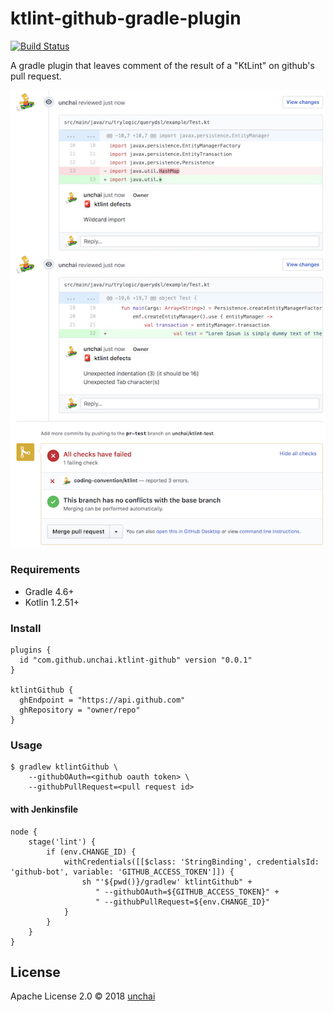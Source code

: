 # ktlint-github-gradle-plugin 

[![Build Status](https://img.shields.io/travis/unchai/ktlint-github-gradle-plugin.svg)](https://travis-ci.org/unchai/ktlint-github-gradle-plugin)

A gradle plugin that leaves comment of the result of a "KtLint" on github's pull request.

![Example](example.jpg)

### Requirements

* Gradle 4.6+
* Kotlin 1.2.51+

### Install

```
plugins {
  id "com.github.unchai.ktlint-github" version "0.0.1"
}

ktlintGithub {
  ghEndpoint = "https://api.github.com"
  ghRepository = "owner/repo"
}
```

### Usage

```shell
$ gradlew ktlintGithub \
    --githubOAuth=<github oauth token> \
    --githubPullRequest=<pull request id>
```

#### with Jenkinsfile

```
node {
    stage('lint') {
        if (env.CHANGE_ID) {
            withCredentials([[$class: 'StringBinding', credentialsId: 'github-bot', variable: 'GITHUB_ACCESS_TOKEN']]) {
                sh "'${pwd()}/gradlew' ktlintGithub" +
                   " --githubOAuth=${GITHUB_ACCESS_TOKEN}" +
                   " --githubPullRequest=${env.CHANGE_ID}"
            }
        }
    }
}
```

## License

Apache License 2.0 © 2018 [unchai](https://github.com/unchai)

